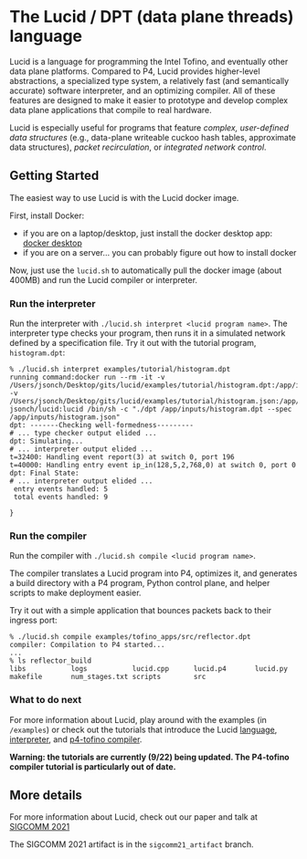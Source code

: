 # The Lucid / DPT (data plane threads) language

Lucid is a language for programming the Intel Tofino, and eventually other data plane platforms. Compared to P4, Lucid provides higher-level abstractions, a specialized type system, a relatively fast (and semantically accurate) software interpreter, and an optimizing compiler. All of these features are designed to make it easier to prototype and develop complex data plane applications that compile to real hardware. 

Lucid is especially useful for programs that feature *complex, user-defined data structures* (e.g., data-plane writeable cuckoo hash tables, approximate data structures), *packet recirculation*, or *integrated network control*.

## Getting Started

The easiest way to use Lucid is with the Lucid docker image. 

First, install Docker:
  - if you are on a laptop/desktop, just install the docker desktop app: [docker desktop](https://www.docker.com/products/docker-desktop/)
  - if you are on a server... you can probably figure out how to install docker

Now, just use the `lucid.sh` to automatically pull the docker image (about 400MB) and run the Lucid compiler or interpreter.

### Run the interpreter

Run the interpreter with `./lucid.sh interpret <lucid program name>`. The interpreter type checks your program, then runs it in a simulated network defined by a specification file. 
Try it out with the tutorial program, `histogram.dpt`:
```
% ./lucid.sh interpret examples/tutorial/histogram.dpt 
running command:docker run --rm -it -v /Users/jsonch/Desktop/gits/lucid/examples/tutorial/histogram.dpt:/app/inputs/histogram.dpt -v /Users/jsonch/Desktop/gits/lucid/examples/tutorial/histogram.json:/app/inputs/histogram.json jsonch/lucid:lucid /bin/sh -c "./dpt /app/inputs/histogram.dpt --spec /app/inputs/histogram.json"
dpt: -------Checking well-formedness---------
# ... type checker output elided ...
dpt: Simulating...
# ... interpreter output elided ...
t=32400: Handling event report(3) at switch 0, port 196
t=40000: Handling entry event ip_in(128,5,2,768,0) at switch 0, port 0
dpt: Final State:
# ... interpreter output elided ...
 entry events handled: 5
 total events handled: 9

}
``` 

### Run the compiler

Run the compiler with `./lucid.sh compile <lucid program name>`.

The compiler translates a Lucid program into P4, optimizes it, and generates a build directory with a P4 program, Python control plane, and helper scripts to make deployment easier. 

Try it out with a simple application that bounces packets back to their ingress port:

```
% ./lucid.sh compile examples/tofino_apps/src/reflector.dpt                            
compiler: Compilation to P4 started...
...
% ls reflector_build                                       
libs           logs           lucid.cpp      lucid.p4       lucid.py       makefile       num_stages.txt scripts        src
```

### What to do next

For more information about Lucid, play around with the examples (in `/examples`) or check out the tutorials that introduce the Lucid [language](docs/tutorial_language.md), [interpreter](docs/tutorial_interpreter.md), and [p4-tofino compiler](docs/tutorial_compiler.md).

**Warning: the tutorials are currently (9/22) being updated. The P4-tofino compiler tutorial is particularly out of date.**


## More details
For more information about Lucid, check out our paper and talk at [SIGCOMM 2021](https://conferences.sigcomm.org/sigcomm/2021/program.html)

The SIGCOMM 2021 artifact is in the ``sigcomm21_artifact`` branch.
